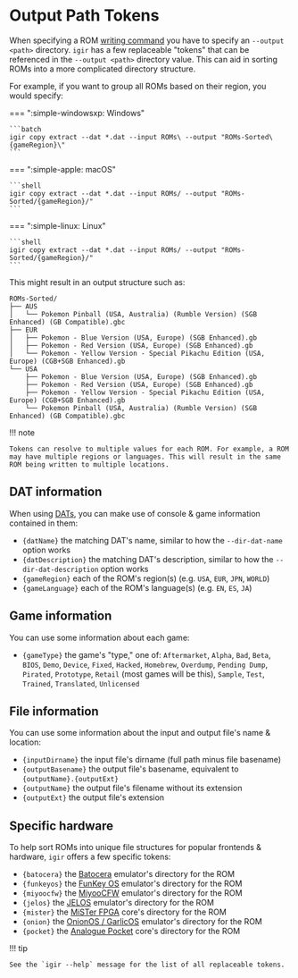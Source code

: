 # Output Path Tokens

When specifying a ROM [writing command](../commands.md) you have to specify an `--output <path>` directory. `igir` has a few replaceable "tokens" that can be referenced in the `--output <path>` directory value. This can aid in sorting ROMs into a more complicated directory structure.

For example, if you want to group all ROMs based on their region, you would specify:

=== ":simple-windowsxp: Windows"

    ```batch
    igir copy extract --dat *.dat --input ROMs\ --output "ROMs-Sorted\{gameRegion}\"
    ```

=== ":simple-apple: macOS"

    ```shell
    igir copy extract --dat *.dat --input ROMs/ --output "ROMs-Sorted/{gameRegion}/"
    ```

=== ":simple-linux: Linux"

    ```shell
    igir copy extract --dat *.dat --input ROMs/ --output "ROMs-Sorted/{gameRegion}/"
    ```

This might result in an output structure such as:

```text
ROMs-Sorted/
├── AUS
│   └── Pokemon Pinball (USA, Australia) (Rumble Version) (SGB Enhanced) (GB Compatible).gbc
├── EUR
│   ├── Pokemon - Blue Version (USA, Europe) (SGB Enhanced).gb
│   ├── Pokemon - Red Version (USA, Europe) (SGB Enhanced).gb
│   └── Pokemon - Yellow Version - Special Pikachu Edition (USA, Europe) (CGB+SGB Enhanced).gb
└── USA
    ├── Pokemon - Blue Version (USA, Europe) (SGB Enhanced).gb
    ├── Pokemon - Red Version (USA, Europe) (SGB Enhanced).gb
    ├── Pokemon - Yellow Version - Special Pikachu Edition (USA, Europe) (CGB+SGB Enhanced).gb
    └── Pokemon Pinball (USA, Australia) (Rumble Version) (SGB Enhanced) (GB Compatible).gbc
```

!!! note

    Tokens can resolve to multiple values for each ROM. For example, a ROM may have multiple regions or languages. This will result in the same ROM being written to multiple locations.

## DAT information

When using [DATs](../input/dats.md), you can make use of console & game information contained in them:

- `{datName}` the matching DAT's name, similar to how the `--dir-dat-name` option works
- `{datDescription}` the matching DAT's description, similar to how the `--dir-dat-description` option works
- `{gameRegion}` each of the ROM's region(s) (e.g. `USA`, `EUR`, `JPN`, `WORLD`)
- `{gameLanguage}` each of the ROM's language(s) (e.g. `EN`, `ES`, `JA`)

## Game information

You can use some information about each game:

- `{gameType}` the game's "type," one of: `Aftermarket`, `Alpha`, `Bad`, `Beta`, `BIOS`, `Demo`, `Device`, `Fixed`, `Hacked`, `Homebrew`, `Overdump`, `Pending Dump`, `Pirated`, `Prototype`, `Retail` (most games will be this), `Sample`, `Test`, `Trained`, `Translated`, `Unlicensed`

## File information

You can use some information about the input and output file's name & location:

- `{inputDirname}` the input file's dirname (full path minus file basename)
- `{outputBasename}` the output file's basename, equivalent to `{outputName}.{outputExt}`
- `{outputName}` the output file's filename without its extension
- `{outputExt}` the output file's extension

## Specific hardware

To help sort ROMs into unique file structures for popular frontends & hardware, `igir` offers a few specific tokens:

- `{batocera}` the [Batocera](../usage/desktop/batocera.md) emulator's directory for the ROM
- `{funkeyos}` the [FunKey OS](../usage/handheld/funkeyos.md) emulator's directory for the ROM
- `{miyoocfw}` the [MiyooCFW](../usage/handheld/miyoocfw.md) emulator's directory for the ROM
- `{jelos}` the [JELOS](../usage/handheld/jelos.md) emulator's directory for the ROM
- `{mister}` the [MiSTer FPGA](../usage/hardware/mister.md) core's directory for the ROM
- `{onion}` the [OnionOS / GarlicOS](../usage/handheld/onionos.md) emulator's directory for the ROM
- `{pocket}` the [Analogue Pocket](../usage/hardware/analogue-pocket.md) core's directory for the ROM

!!! tip

    See the `igir --help` message for the list of all replaceable tokens.
